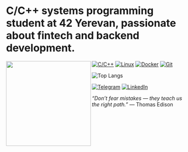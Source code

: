 
# C/C++ systems programming student at 42 Yerevan, passionate about fintech and backend development.

<picture>
  <img align="left" src="https://media2.giphy.com/media/v1.Y2lkPTc5MGI3NjExbHBsajhha281bzAxNWluOTlheWtnNnJybjV4dzA3M3EyZTVidzFtbyZlcD12MV9pbnRlcm5hbF9naWZfYnlfaWQmY3Q9Zw/Pp7BFTh30anDy/giphy.gif" width="232px">
</picture> 

[![C/C++](https://img.shields.io/badge/-C%2FC++-00599C?style=flat&logo=c%2B%2B&logoColor=white)](https://github.com/KirVoz) [![Linux](https://img.shields.io/badge/-Linux-FCC624?style=flat&logo=linux&logoColor=black)](https://github.com/KirVoz) [![Docker](https://img.shields.io/badge/-Docker-2496ED?style=flat&logo=docker&logoColor=white)](https://github.com/KirVoz) [![Git](https://img.shields.io/badge/-Git-F05032?style=flat&logo=git&logoColor=white)](https://github.com/KirVoz)
 
![Top Langs](https://github-readme-stats.vercel.app/api/top-langs/?username=KirVoz&layout=compact&theme=tokyonight&langs_count=3)


[![Telegram](https://img.shields.io/badge/-Telegram-26A5E4?style=for-the-badge&logo=telegram&logoColor=white)](https://t.me/ykiso)  [![LinkedIn](https://img.shields.io/badge/-LinkedIn-0A66C2?style=for-the-badge&logo=linkedin&logoColor=white)](https://linkedin.com/in/kirill-voznesenskii-633561299/)




_“Don’t fear mistakes — they teach us the right path.”_ — Thomas Edison
